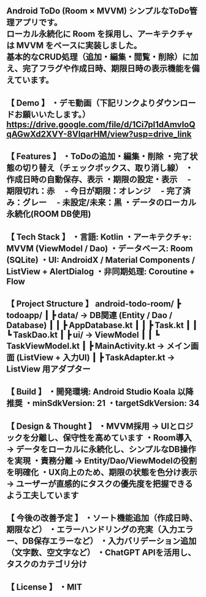 
Android ToDo (Room × MVVM)
シンプルなToDo管理アプリです。  
ローカル永続化に Room を採用し、アーキテクチャは MVVM をベースに実装しました。  
基本的なCRUD処理（追加・編集・閲覧・削除）に加え、完了フラグや作成日時、期限日時の表示機能を備えています。
--------------------------------------------------
【 Demo 】
・デモ動画（下記リンクよりダウンロードお願いいたします。）
https://drive.google.com/file/d/1Ci7pl1dAmvIoQqAGwXd2XVY-8VlqarHM/view?usp=drive_link
--------------------------------------------------
【 Features 】
・ToDoの追加・編集・削除
・完了状態の切り替え（チェックボックス、取り消し線）
・作成日時の自動保存、表示
・期限の設定・表示
　- 期限切れ：赤
　- 今日が期限：オレンジ
　- 完了済み：グレー
　- 未設定/未来：黒
・データのローカル永続化(ROOM DB使用)
--------------------------------------------------
【 Tech Stack 】
・言語: Kotlin
・アーキテクチャ: MVVM (ViewModel / Dao)
・データベース: Room (SQLite)
・UI: AndroidX / Material Components / ListView + AlertDialog
・非同期処理: Coroutine + Flow
--------------------------------------------------
【 Project Structure 】
android-todo-room/
┣ todoapp/
┃ ┣ data/ -> DB関連 (Entity / Dao / Database)
┃ ┃ ┣ AppDatabase.kt
┃ ┃ ┣ Task.kt
┃ ┃ ┗ TaskDao.kt
┃ ┣ ui/ -> ViewModel
┃ ┃ ┗ TaskViewModel.kt
┃ ┣ MainActivity.kt -> メイン画面 (ListView + 入力UI)
┃ ┣ TaskAdapter.kt -> ListView 用アダプター
--------------------------------------------------
【 Build 】
・開発環境: Android Studio Koala 以降推奨
・minSdkVersion: 21
・targetSdkVersion: 34
--------------------------------------------------
【 Design & Thought 】
・MVVM採用 → UIとロジックを分離し、保守性を高めています
・Room導入 → データをローカルに永続化し、シンプルなDB操作を実現
・責務分離 → Entity/Dao/ViewModelの役割を明確化
・UX向上のため、期限の状態を色分け表示
→ ユーザーが直感的にタスクの優先度を把握できるよう工夫しています
--------------------------------------------------
【 今後の改善予定 】
・ソート機能追加（作成日時、期限など）
・エラーハンドリングの充実（入力エラー、DB保存エラーなど）
・入力バリデーション追加（文字数、空文字など）
・ChatGPT APIを活用し、タスクのカテゴリ分け
--------------------------------------------------
【 License 】
・MIT
--------------------------------------------------
